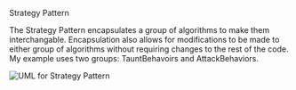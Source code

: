 Strategy Pattern

The Strategy Pattern encapsulates a group of algorithms to make them interchangable.  Encapsulation also allows for modifications to be made to either group of algorithms without requiring changes to the rest of the code.  My example uses two groups: TauntBehavoirs and AttackBehaviors.

![UML for Strategy Pattern](https://user-images.githubusercontent.com/22779199/34685707-42afc408-f477-11e7-9c25-6df959995c58.png)
